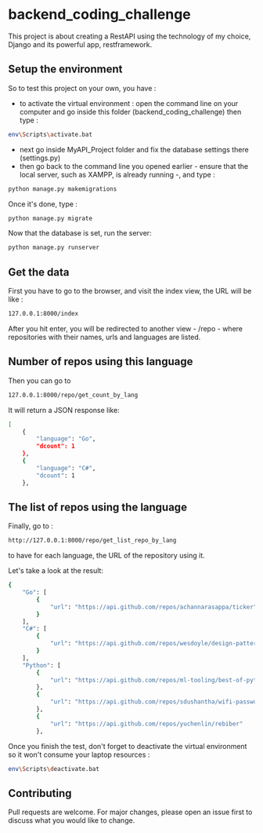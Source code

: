 # backend_coding_challenge
This project is about creating a RestAPI using the technology of my choice, Django and its powerful app, restframework.

## Setup the environment
So to test this project on your own, you have :
- to activate the virtual environment : open the command line on your computer and go inside this folder (backend_coding_challenge) then type : 
```bash
env\Scripts\activate.bat
```
- next go inside MyAPI_Project folder and fix the database settings there (settings.py)
- then go back to the command line you opened earlier - ensure that the local server, such as XAMPP, is already running -, and type : 
```bash
python manage.py makemigrations
```
Once it's done, type : 
```bash
python manage.py migrate
```
Now that the database is set, run the server:
```bash
python manage.py runserver
```
## Get the data
First you have to go to the browser, and visit the index view, the URL will be like : 
```bash
127.0.0.1:8000/index
```
After you hit enter, you will be redirected to another view - /repo - where repositories with their names, urls and languages are listed.
## Number of repos using this language
Then you can go to 
```bash 
127.0.0.1:8000/repo/get_count_by_lang
```
It will return a JSON response like:
```bash
[
    {
        "language": "Go",
        "dcount": 1
    },
    {
        "language": "C#",
        "dcount": 1
    },

```
## The list of repos using the language
Finally, go to :
```bash
http://127.0.0.1:8000/repo/get_list_repo_by_lang
```
to have for each language, the URL of the repository using it.

Let's take a look at the result:
```bash
{
    "Go": [
        {
            "url": "https://api.github.com/repos/achannarasappa/ticker"
        }
    ],
    "C#": [
        {
            "url": "https://api.github.com/repos/wesdoyle/design-patterns-explained-with-food"
        }
    ],
    "Python": [
        {
            "url": "https://api.github.com/repos/ml-tooling/best-of-python"
        },
        {
            "url": "https://api.github.com/repos/sdushantha/wifi-password"
        },
        {
            "url": "https://api.github.com/repos/yuchenlin/rebiber"
        },
```

Once you finish the test, don't forget to deactivate the virtual environment so it won't consume your laptop resources : 
```bash
env\Scripts\deactivate.bat
```
## Contributing
Pull requests are welcome. For major changes, please open an issue first to discuss what you would like to change.


